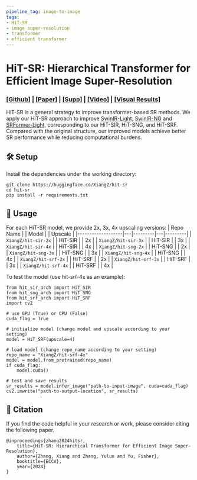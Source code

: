 ```yaml
---
pipeline_tag: image-to-image
tags:
- HiT-SR
- image super-resolution
- transformer
- efficient transformer
---
```


<h1>
 HiT-SR: Hierarchical Transformer for Efficient Image Super-Resolution
 </h1>

<h3><a href="https://github.com/XiangZ-0/HiT-SR">[Github]</a> | <a href="https://huggingface.co/papers/2407.05878">[Paper]</a> | <a href="https://1drv.ms/b/c/de821e161e64ce08/EYmRy-QOjPdFsMRT_ElKQqABYzoIIfDtkt9hofZ5YY_GjQ?e=2Iapqf">[Supp]</a> | <a href="https://www.youtube.com/watch?v=9rO0pjmmjZg">[Video]</a> | <a href="https://1drv.ms/f/c/de821e161e64ce08/EuE6xW-sN-hFgkIa6J-Y8gkB9b4vDQZQ01r1ZP1lmzM0vQ?e=aIRfCQ">[Visual Results]</a> </h3>
<div></div>

HiT-SR is a general strategy to improve transformer-based SR methods. We apply our HiT-SR approach to improve [SwinIR-Light](https://github.com/JingyunLiang/SwinIR), [SwinIR-NG](https://github.com/rami0205/NGramSwin) and [SRFormer-Light](https://github.com/HVision-NKU/SRFormer), corresponding to our HiT-SIR, HiT-SNG, and HiT-SRF. Compared with the original structure, our improved models achieve better SR performance while reducing computational burdens.


## 🛠️ Setup
Install the dependencies under the working directory:
```
git clone https://huggingface.co/XiangZ/hit-sr
cd hit-sr
pip install -r requirements.txt
```

## 🚀 Usage
For each HiT-SR model, we provide 2x, 3x, 4x upscaling versions:
| Repo Name         |   | Model   |   | Upscale |
|-------------------|---|---------|---|---------|
| `XiangZ/hit-sir-2x` |   | HiT-SIR |   | 2x      |
| `XiangZ/hit-sir-3x` |   | HiT-SIR |   | 3x      |
| `XiangZ/hit-sir-4x` |   | HiT-SIR |   | 4x      |
| `XiangZ/hit-sng-2x` |   | HiT-SNG |   | 2x      |
| `XiangZ/hit-sng-3x` |   | HiT-SNG |   | 3x      |
| `XiangZ/hit-sng-4x` |   | HiT-SNG |   | 4x      |
| `XiangZ/hit-srf-2x` |   | HiT-SRF |   | 2x      |
| `XiangZ/hit-srf-3x` |   | HiT-SRF |   | 3x      |
| `XiangZ/hit-srf-4x` |   | HiT-SRF |   | 4x      |

To test the model (use hit-srf-4x as an example):
```
from hit_sir_arch import HiT_SIR
from hit_sng_arch import HiT_SNG
from hit_srf_arch import HiT_SRF
import cv2

# use GPU (True) or CPU (False)
cuda_flag = True

# initialize model (change model and upscale according to your setting)
model = HiT_SRF(upscale=4) 

# load model (change repo_name according to your setting)
repo_name = "XiangZ/hit-srf-4x"
model = model.from_pretrained(repo_name)
if cuda_flag:
    model.cuda()

# test and save results
sr_results = model.infer_image("path-to-input-image", cuda=cuda_flag)
cv2.imwrite("path-to-output-location", sr_results)
```

## 📎 Citation

If you find the code helpful in your research or work, please consider citing the following paper.

```
@inproceedings{zhang2024hitsr,
    title={HiT-SR: Hierarchical Transformer for Efficient Image Super-Resolution},
    author={Zhang, Xiang and Zhang, Yulun and Yu, Fisher},
    booktitle={ECCV},
    year={2024}
}
```
